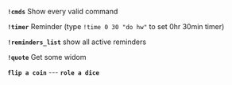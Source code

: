 **`!cmds`**
Show every valid command

**`!timer`**
Reminder (type `!time 0 30 "do hw"` to set 0hr 30min timer)

**`!reminders_list`**
show all active reminders

**`!quote`**
Get some widom

**`flip a coin`**     ---    **`role a dice`**

